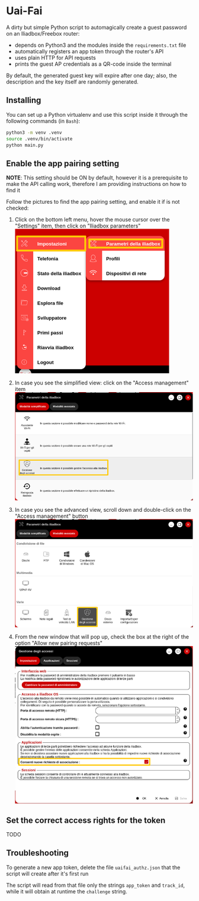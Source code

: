 # Uai-Fai

A dirty but simple Python script to automagically create a guest password on an Iliadbox/Freebox router:

- depends on Python3 and the modules inside the `requirements.txt` file
- automatically registers an app token through the router's API
- uses plain HTTP for API requests
- prints the guest AP credentials as a QR-code inside the terminal

By default, the generated guest key will expire after one day; also, the description and the key itself are randomly generated.

## Installing

You can set up a Python virtualenv and use this script inside it through the following commands (in `Bash`):

```bash
python3 -m venv .venv
source .venv/bin/activate
python main.py
```

## Enable the app pairing setting

**NOTE**: This setting should be ON by default, however it is a prerequisite to make the API calling work, therefore I am providing instructions on how to find it

Follow the pictures to find the app pairing setting, and enable it if is not checked:

1. Click on the bottom left menu, hover the mouse cursor over the "Settings" item, then click on "Iliadbox parameters"
![Corner menu](./img/iliadbox_it_pairing01.png)

2. In case you see the simplified view: click on the "Access management" item
![Corner menu](./img/iliadbox_it_pairing02.png)

3. In case you see the advanced view, scroll down and double-click on the "Access management" button
![Corner menu](./img/iliadbox_it_pairing02b.png)

4. From the new window that will pop up, check the box at the right of the option "Allow new pairing requests"
![Corner menu](./img/iliadbox_it_pairing03.png)

## Set the correct access rights for the token

TODO

## Troubleshooting

To generate a new app token, delete the file `uaifai_authz.json` that the script will create after it's first run

The script will read from that file only the strings `app_token` and `track_id`, while it will obtain at runtime the `challenge` string.
